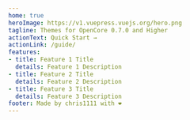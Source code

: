 ```yaml
---
home: true
heroImage: https://v1.vuepress.vuejs.org/hero.png
tagline: Themes for OpenCore 0.7.0 and Higher
actionText: Quick Start →
actionLink: /guide/
features:
- title: Feature 1 Title
  details: Feature 1 Description
- title: Feature 2 Title
  details: Feature 2 Description
- title: Feature 3 Title
  details: Feature 3 Description
footer: Made by chris1111 with ❤️
---
```

